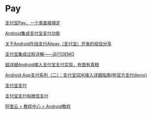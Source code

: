 Pay  
===

[支付宝Pay，一个类直接搞定](https://blog.csdn.net/woaiheima/article/details/50982851)  

[Android集成支付宝支付功能](https://www.jianshu.com/p/304ced0a23ba)  

[关于Android在线支付Alipay（支付宝）开发的经验分享](https://blog.csdn.net/ht_android/article/details/45307165)  

[支付宝集成过程详解——运行DEMO](https://blog.csdn.net/harvic880925/article/details/49779061)  

[超详细Android接入支付宝支付实现，有图有真相](https://www.jianshu.com/p/2aa2e8748476)  

[Android App支付系列（二）：支付宝SDK接入详细指南(附官方支付demo)](https://www.jb51.net/article/98280.htm)  

[支付宝支付](https://www.aliyun.com/jiaocheng/36063.html)  






[支付宝支付和微信支付](https://www.jianshu.com/p/66a7fe2effaf)  













[阿里云  >   教程中心  >   Android教程](https://www.aliyun.com/jiaocheng/android?spm=5176.100033.1.3.6fab6aa1Jdym0h)  

